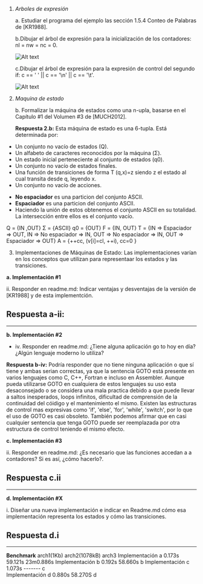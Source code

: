 1. *Arboles de expresión*
   
    a. Estudiar el programa del ejemplo las sección 1.5.4 Conteo de Palabras
    de [KR1988].

    b.Dibujar el árbol de expresión para la inicialización de los contadores: nl = nw = nc = 0.

   ![Alt text](image.png)

    c.Dibujar el árbol de expresión para la expresión de control del segundo if:
    c == ' ' || c == '\n' || c == '\t'.

    ![Alt text](image-1.png)

2. *Maquina de estado* 

    b. Formalizar la máquina de estados como una n-upla, basarse en el
    Capítulo #1 del Volumen #3 de [MUCH2012].

   **Respuesta 2.b:** Esta máquina de estado es una 6-tupla. Está determinada por:
  - Un conjunto no vacío de estados (Q).
  - Un alfabeto de caracteres reconocidos por la máquina (Σ).
  - Un estado inicial perteneciente al conjunto de estados (q0).
  - Un conjunto no vacío de estados finales.
  - Una función de transiciones de forma T (q,x)=z siendo z el estado al cual transita desde q, leyendo x.
  - Un conjunto no vacío de acciones.


 * **No espaciador** es una particion del conjunto ASCII.
 * **Espaciador** es una particion del conjunto ASCII.
 * Haciendo la unión de estos obtenemos el conjunto ASCII en su totalidad. La intersección entre ellos es el conjunto vacío.

Q = {IN ,OUT}
Σ = {ASCII}
q0 = {OUT}
F = {IN, OUT}
T = {IN => Espaciador => OUT, IN => No espaciador => IN, OUT => No espaciador =>  IN, OUT => Espaciador => OUT}
A = {++cc, (v[i]=cl, ++i), cc=0 }

3. Implementaciones de Máquinas de Estado:
Las implementaciones varían en los conceptos que utilizan para representaar
los estados y las transiciones.


**a. Implementación #1**

ii. Responder en readme.md: Indicar ventajas y desventajas de la versión
de [KR1988] y de esta implementción.

**Respuesta a-ii:**
----------------------

----------------------


**b. Implementación #2**

- iv. Responder en readme.md: ¿Tiene alguna aplicación go to hoy en día?
¿Algún lenguaje moderno lo utiliza?

**Respuesta b-iv:**
Podría responder que no tiene ninguna aplicación o que sí tiene y ambas serian correctas, ya que la sentencia GOTO está presente en varios lenguajes como C, C++, Fortran e incluso en Assembler. Aunque pueda utilizarse GOTO en cualquiera de estos lenguajes su uso esta desaconsejado o se considera una mala practica debido a que puede llevar a saltos inesperados, loops infinitos, dificultad de comprensión de la continuidad del cóidigo y el mantenimiento el mismo. Existen las estructuras de control mas expresivas como 'if', 'else', 'for', 'while', 'switch', por lo que el uso de GOTO es casi obsoleto. También podemos afirmar que en casi cualquier sentencia que tenga GOTO puede ser reemplazada por otra estructura de control teniendo el mismo efecto.

**c. Implementación #3**

ii. Responder en readme.md: ¿Es necesario que las funciones accedan
a a contadores? Si es así, ¿cómo hacerlo?.

**Respuesta c.ii**
-----------------

-----------------


**d. Implementación #X**

i. Diseñar una nueva implementación e indicar en Readme.md cómo esa
implementación representa los estados y cómo las transiciones.

**Respuesta d.i**
---------
--------


**Benchmark**
                    arch1(1Kb)       arch2(1078kB)      arch3
Implementación a     0.173s           59.121s           23m0.886s
Implementación b     0.192s           58.660s         b
Implementación c     1.073s           -------           c       
Implementación d     0.880s           58.270S         d